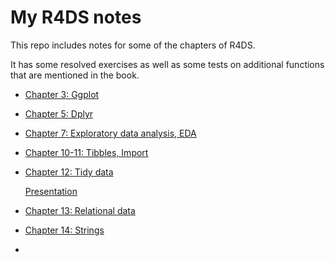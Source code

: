My R4DS notes
================

This repo includes notes for some of the chapters of R4DS.

It has some resolved exercises as well as some tests on additional functions that are mentioned in the book.


  - [Chapter 3:
    Ggplot](https://palolili23.github.io/r4ds_study/chap3.html)

  - [Chapter 5:
    Dplyr](https://palolili23.github.io/r4ds_study/chap5.html)

  - [Chapter 7: Exploratory data analysis,
    EDA](https://palolili23.github.io/r4ds_study/chap7.html)

  - [Chapter 10-11: Tibbles,
    Import](https://palolili23.github.io/r4ds_study/chap10-11.html)

  - [Chapter 12: Tidy
    data](https://palolili23.github.io/r4ds_study/chap12.html)
    
    [Presentation](https://palolili23.github.io/chap12/#1)

  - [Chapter 13: Relational data](https://palolili23.github.io/r4ds_study/chap13.html)

  - [Chapter 14: Strings](https://palolili23.github.io/r4ds_study/chap14.html)
  
  - [Chapter 15]: Factors(https://palolili23.github.io/r4ds_study/chap15.html)